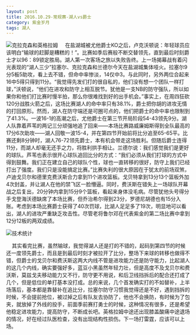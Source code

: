 ```yaml
---
layout: post
title: 2016.10.29-常规赛-湖人vs爵士
category: 紫金岁月
tags: 湖人
---
```


![克拉克森和英格拉姆](http://offfjcibp.bkt.clouddn.com/Cv5kpEGWYAA5TT3.jpg)
&nbsp;&nbsp;&nbsp;&nbsp;在盐湖城被尤他爵士KO之后，卢克沃顿说：年轻球员应该明白“输球的赶脚是糟糕的！”。比赛如季后赛般不断交替领先，直到最后时刻爵士才以96：89锁定胜局。湖人第一次客场之旅以失败告终。上一场揭幕战有着闪光表现的“湖人三少”拉塞尔、克拉克森和兰德尔今天在盐湖城集体哑火。拉塞尔9分5板5助攻，看上去不错，但命中率惨淡，14仅中3。与此同时，另外两位合起来16中5得只得到11分。“我觉得先发们打的很自私的，他们没有想一个团队一样打球，”沃顿说，“他们在进攻和防守上相互脱节。犹他是一支NB的防守强队，所以如果你和他们打比赛时慢半拍，那么你很难找到好的出手机会。”事实上，在周四狂砍120分战胜火箭之后，这场比赛湖人的命中率只有38.1%，爵士把你胡的进攻无情的打回原形。然而，湖人在防守端还是可圈可点的，他们把爵士的命中率也限制到了41.3%。一波16-1的高潮之后，尤他爵士在第三节开局阶段54-43领先9分。湖人队靠着芦苇的两记三分顽强地追了回来——本场比赛路威廉姆斯得到全队最高的17分6次助攻——湖人回敬一波15-4，并在第四节开始前将比分追至65-65平。比赛还剩8分钟时，湖人76-72领先爵士，本有机会带走这场胜利。但随后爵士连得11分，而湖人却毫无还手之力，将胜利拱手相让。兰德尔说：我们感觉我们是更好的球队。芦苇也表示很开心球队追回比分的方式：“我们必须从我们打球的方式中得到鼓舞。我们正在建立自己的球队个性，球也一直转移的很好，防守上我们已经打出了强度。我们只是没能搞定比赛。”比赛失利的很大原因在于犹太的前场双煞，卢迪戈贝尔和德里克费沃斯合力拿到11个进攻篮板。戈贝特拿到13分13个篮板外加4次封盖，并让湖人在他的禁飞区一脸懵逼。同时，费沃斯在错失上一场球队开幕战之后复出，20分钟内拿到15分9个篮板，看起来身体没毛病。尽管犹他头号得分手戈登海沃德缺席了本场比赛，但乔治希尔得到23分，罗德尼胡德也有15分入账。考虑到本场比赛爵士获得了40次罚球，比湖人足足多了19次，明显地可以看出，湖人的进攻严重缺乏攻击性。尽管老将鲁尔邓在代表紫金的第二场比赛中拿到12分12板的两双成绩。

![技术统计](http://offfjcibp.bkt.clouddn.com/BbsImg147771296941925_720x595.png)

&nbsp;&nbsp;&nbsp;&nbsp;其实看完比赛，虽然输球，我觉得湖人还是打的不错的，起码到第四节的时候还一度领先爵士，而且是到最后时刻才被拉开了比分，整场下来球的转移也做得不错，但爵士的戈贝尔和费沃斯这两大内线不管是进攻能力还是防守能力，比起湖人的这几个内线，确实要强好多，蓝豆小黑虽然年轻力壮，但是高度不及戈贝尔和费沃斯，莫兹戈夫移动能力又不行，防守更不用说，和后卫线挡拆后的配合还打成了几个，但是低位的单打基本没打成。总的来说，几个首发确实打的不如替补，上半场落后，基本都是靠替补在追比分，拉塞尔防守习惯我觉得还是不好，遇到挡拆的时候，不会提前抢位，被过掉之后有队友去协防了，他也不会换防，有时候为了包夹，就放掉了外线的投手，前面季前赛打勇士的时候，这种情况有很多，还是希望他稳定进攻能力，提高防守，不断成长吧。英格拉姆中途还出现膝盖酸痛中途退场的情况，好在经过队医检查，没有出现结构性损伤。下一场打雷霆，应该可以上场。
